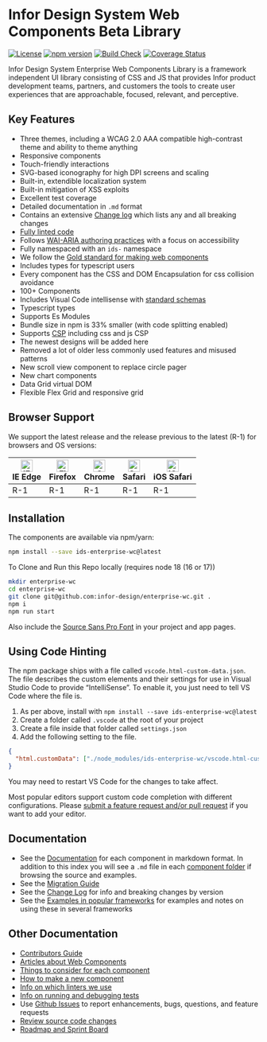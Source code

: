 # Infor Design System Web Components Beta Library

[![License](https://img.shields.io/badge/License-Apache%202.0-blue.svg)](https://opensource.org/licenses/Apache-2.0)
[![npm version](https://badge.fury.io/js/ids-enterprise.svg)](https://badge.fury.io/js/ids-enterprise-wc)
[![Build Check](https://github.com/infor-design/enterprise-wc/actions/workflows/ci.yml/badge.svg)](https://github.com/infor-design/enterprise-wc/actions/workflows/ci.yml)
[![Coverage Status](https://coveralls.io/repos/github/infor-design/enterprise-wc/badge.svg?branch=main)](https://coveralls.io/github/infor-design/enterprise-wc?branch=main)

Infor Design System Enterprise Web Components Library is a framework independent UI library consisting of CSS and JS that provides Infor product development teams, partners, and customers the tools to create user experiences that are approachable, focused, relevant, and perceptive.

## Key Features

- Three themes, including a WCAG 2.0 AAA compatible high-contrast theme and ability to theme anything
- Responsive components
- Touch-friendly interactions
- SVG-based iconography for high DPI screens and scaling
- Built-in, extendible localization system
- Built-in mitigation of XSS exploits
- Excellent test coverage
- Detailed documentation in `.md` format
- Contains an extensive [Change log](./doc/CHANGELOG.md) which lists any and all breaking changes
- [Fully linted code](./doc/LINTING.md)
- Follows [WAI-ARIA authoring practices](https://www.w3.org/TR/wai-aria-practices-1.1/#keyboard-interaction-12) with a focus on accessibility
- Fully namespaced with an `ids-` namespace
- We follow the [Gold standard for making web components](https://github.com/webcomponents/gold-standard/wiki)
- Includes types for typescript users
- Every component has the CSS and DOM Encapsulation for css collision avoidance
- 100+ Components
- Includes Visual Code intellisense with [standard schemas](https://github.com/webcomponents/custom-elements-manifest)
- Typescript types
- Supports Es Modules
- Bundle size in npm is 33% smaller (with code splitting enabled)
- Supports [CSP](https://developer.mozilla.org/en-US/docs/Web/HTTP/CSP) including css and js CSP
- The newest designs will be added here
- Removed a lot of older less commonly used features and misused patterns
- New scroll view component to replace circle pager
- New chart components
- Data Grid virtual DOM
- Flexible Flex Grid and responsive grid

## Browser Support

We support the latest release and the release previous to the latest (R-1) for browsers and OS versions:

<!-- markdownlint-disable MD013 MD033 -->
| [<img src="https://raw.githubusercontent.com/alrra/browser-logos/master/src/edge/edge_48x48.png" alt="IE / Edge" width="24px" height="24px" />](http://godban.github.io/browsers-support-badges/)</br>IE Edge | [<img src="https://raw.githubusercontent.com/alrra/browser-logos/master/src/firefox/firefox_48x48.png" alt="Firefox" width="24px" height="24px" />](http://godban.github.io/browsers-support-badges/)</br>Firefox | [<img src="https://raw.githubusercontent.com/alrra/browser-logos/master/src/chrome/chrome_48x48.png" alt="Chrome" width="24px" height="24px" />](http://godban.github.io/browsers-support-badges/)</br>Chrome | [<img src="https://raw.githubusercontent.com/alrra/browser-logos/master/src/safari/safari_48x48.png" alt="Safari" width="24px" height="24px" />](http://godban.github.io/browsers-support-badges/)</br>Safari | [<img src="https://raw.githubusercontent.com/alrra/browser-logos/master/src/safari-ios/safari-ios_48x48.png" alt="iOS Safari" width="24px" height="24px" />](http://godban.github.io/browsers-support-badges/)</br>iOS Safari |
| --------- | --------- | --------- | --------- | --------- |
| R-1 | R-1 | R-1| R-1| R-1

<!-- markdownlint-enable MD013 MD033 -->

## Installation

The components are available via npm/yarn:

```sh
npm install --save ids-enterprise-wc@latest
```

To Clone and Run this Repo locally (requires node 18 (16 or 17))

```sh
mkdir enterprise-wc
cd enterprise-wc
git clone git@github.com:infor-design/enterprise-wc.git .
npm i
npm run start
```

Also include the [Source Sans Pro Font](https://github.com/infor-design/ids-foundation/blob/main/fonts/README.md) in your project and app pages.

## Using Code Hinting

The npm package ships with a file called `vscode.html-custom-data.json`. The file describes the custom elements and their settings for use in Visual Studio Code to provide “IntelliSense”. To enable it, you just need to tell VS Code where the file is.

1. As per above, install with `npm install --save ids-enterprise-wc@latest`
1. Create a folder called `.vscode` at the root of your project
1. Create a file inside that folder called `settings.json`
1. Add the following setting to the file.

```json
{
  "html.customData": ["./node_modules/ids-enterprise-wc/vscode.html-custom-data.json"]
}
```

You may need to restart VS Code for the changes to take affect.

Most popular editors support custom code completion with different configurations. Please [submit a feature request and/or pull request](https://github.com/infor-design/enterprise-wc/issues/new/choose) if you want to add your editor.

## Documentation

- See the [Documentation](doc/DOCUMENTATION.md) for each component in markdown format. In addition to this index you will see a `.md` file in each [component folder](https://github.com/infor-design/enterprise-wc/tree/main/src/components) if browsing the source and examples.
- See the [Migration Guide](doc/MIGRATION-GUIDE.md)
- See the [Change Log](doc/CHANGELOG.md) for info and breaking changes by version
- See the [Examples in popular frameworks](https://github.com/infor-design/enterprise-wc-examples) for examples and notes on using these in several frameworks

## Other Documentation

- [Contributors Guide](doc/CONTRIBUTING.md)
- [Articles about Web Components](doc/ARTICLES.md)
- [Things to consider for each component](doc/CHECKLIST.md)
- [How to make a new component](doc/COMPONENTS.md)
- [Info on which linters we use](doc/LINTING.md)
- [Info on running and debugging tests](doc/TESTING.md)
- Use [Github Issues](https://github.com/infor-design/enterprise-wc/issues) to report enhancements, bugs, questions, and feature requests
- [Review source code changes](https://github.com/infor-design/enterprise-wc/pulls)
- [Roadmap and Sprint Board](https://github.com/orgs/infor-design/projects)
